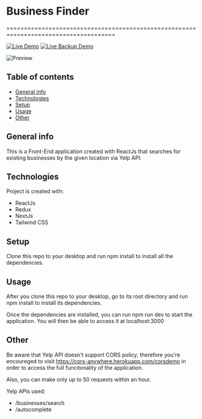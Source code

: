 # Business Finder

=====================================================================================

[![Live Demo](https://img.shields.io/badge/demo-online-green.svg)](https://bmo-business-finder.herokuapp.com/)
[![Live Backup Demo](https://img.shields.io/badge/demo-online-green.svg)](https://business-finder.vercel.app/)

![Preview](https://res.cloudinary.com/koruja/image/upload/v1618079730/businessfinder_vqri3p.png)

## Table of contents

- [General info](#general-info)
- [Technologies](#technologies)
- [Setup](#setup)
- [Usage](#usage)
- [Other](#other)

## General info

This is a Front-End application created with ReactJs that searches for existing businesses by the given location
via Yelp API.

## Technologies

Project is created with:

- ReactJs
- Redux
- NextJs
- Tailwind CSS

## Setup

Clone this repo to your desktop and run npm install to install all the dependencies.

## Usage

After you clone this repo to your desktop, go to its root directory and run npm install to install its dependencies.

Once the dependencies are installed, you can run npm run dev to start the application. You will then be able to access it at localhost:3000

## Other

Be aware that Yelp API doesn't support CORS policy, therefore you're encoureged to visit https://cors-anywhere.herokuapp.com/corsdemo in order to access the full funcitonality of the application.

Also, you can make only up to 50 requests within an hour.

Yelp APIs used:

- /businesses/search
- /autocomplete
